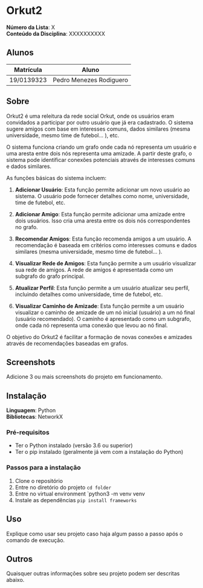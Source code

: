 # Orkut2

**Número da Lista**: X<br>
**Conteúdo da Disciplina**: XXXXXXXXXX<br>

## Alunos
|Matrícula | Aluno |
| -- | -- |
| 19/0139323  |  Pedro Menezes Rodiguero |

## Sobre

Orkut2 é uma releitura da rede social Orkut, onde os usuários eram convidados a participar por outro usuário que já era cadastrado. O sistema sugere amigos com base em interesses comuns, dados similares (mesma universidade, mesmo time de futebol... ), etc.

O sistema funciona criando um grafo onde cada nó representa um usuário e uma aresta entre dois nós representa uma amizade. A partir deste grafo, o sistema pode identificar conexões potenciais através de interesses comuns e dados similares.

As funções básicas do sistema incluem:

1. **Adicionar Usuário**: Esta função permite adicionar um novo usuário ao sistema. O usuário pode fornecer detalhes como nome, universidade, time de futebol, etc.

2. **Adicionar Amigo**: Esta função permite adicionar uma amizade entre dois usuários. Isso cria uma aresta entre os dois nós correspondentes no grafo.

3. **Recomendar Amigos**: Esta função recomenda amigos a um usuário. A recomendação é baseada em critérios como interesses comuns e dados similares (mesma universidade, mesmo time de futebol... ).

4. **Visualizar Rede de Amigos**: Esta função permite a um usuário visualizar sua rede de amigos. A rede de amigos é apresentada como um subgrafo do grafo principal.

5. **Atualizar Perfil**: Esta função permite a um usuário atualizar seu perfil, incluindo detalhes como universidade, time de futebol, etc.

6. **Visualizar Caminho de Amizade**: Esta função permite a um usuário visualizar o caminho de amizade de um nó inicial (usuário) a um nó final (usuário recomendado). O caminho é apresentado como um subgrafo, onde cada nó representa uma conexão que levou ao nó final.

O objetivo do Orkut2 é facilitar a formação de novas conexões e amizades através de recomendações baseadas em grafos.
## Screenshots
Adicione 3 ou mais screenshots do projeto em funcionamento.

## Instalação 
**Linguagem**: Python<br>
**Bibliotecas**: NetworkX<br>

### Pré-requisitos

- Ter o Python instalado (versão 3.6 ou superior)
- Ter o pip instalado (geralmente já vem com a instalação do Python)

### Passos para a instalação

1. Clone o repositório
2. Entre no diretório do projeto
   `cd folder`
3. Entre no virtual environment
   `python3 -m venv venv
4. Instale as dependências
   `pip install frameworks`

## Uso 
Explique como usar seu projeto caso haja algum passo a passo após o comando de execução.

## Outros 
Quaisquer outras informações sobre seu projeto podem ser descritas abaixo.





